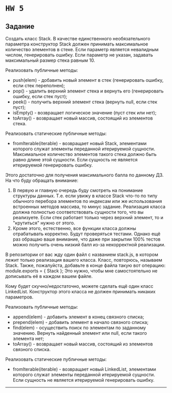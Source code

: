 # `HW 5`

## Задание

Создать класс Stack.
В качестве единственного необязательного параметра конструктор Stack должен принимать максимальное количество элементов в стеке. Если параметр является невалидным числом, генерировать ошибку. Если параметр не указан, задавать максимальный размер стека равным 10.

Реализовать публичные методы:

- push(elem) - добавить новый элемент в стек (генерировать ошибку, если стек переполнен);
- pop() - удалить верхний элемент стека и вернуть его (генерировать ошибку, если стек пуст);
- peek() - получить верхний элемент стека (вернуть null, если стек пуст);
- isEmpty() - возвращает логическое значение (пуст стек или нет);
- toArray() - возвращает новый массив, состоящий из элементов стека.

Реализовать статические публичные методы:

- fromIterable(iterable) - возвращает новый Stack, элементами которого служат элементы переданной итерируемой сущности. Максимальное количество элементов такого стека должно быть равно длине этой сущности. Если сущность не является итерируемой генерировать ошибку.

Этого достаточно для получения максимального балла по данному ДЗ.
На что буду обращать внимание:

1. В первую и главную очередь буду смотреть на понимание структуры данных. Т.е. если увижу в классе Stack что-то по типу обычного перебора элементов по индексам или же использования встроенных методов массива, то минус задание. Реализация класса должна полностью соответствовать сущности того, что вы реализуете. Если стек работает только через верхний элемент, то и "крутиться" нужно от этого.
2. Кроме этого, естественно, все функции класса должны отрабатывать корректно. Будут проверяться тестами. Однако ещё раз обращаю ваше внимание, что даже при закрытии 100% тестов можно получить очень низкий балл из-за некорректной реализации.

В репозитории от вас жду один файл с названием stack.js, в котором лежит только реализация вашего класса. Класс, повторюсь, называем Stack. Также, пожалуйста, добавьте в конце файла такую вот операцию:
module.exports = { Stack };
Это нужно, чтобы мне самостоятельно не дописывать её в каждом вашем файле.

Кому будет скучно/недостаточно, можете сделать ещё один класс LinkedList. Конструктор этого класса не должен принимать никаких параметров.

Реализовать публичные методы:

- append(elem) - добавить элемент в конец связного списка;
- prepend(elem) - добавить элемент в начало связного списка;
- find(elem) - осуществить поиск по элементам по заданному значению. Вернуть найденный элемент или null, если такого элемента нет;
- toArray() - возвращает новый массив, состоящий из элементов связного списка.

Реализовать статические публичные методы:

- fromIterable(iterable) - возвращает новый LinkedList, элементами которого служат элементы переданной итерируемой сущности. Если сущность не является итерируемой генерировать ошибку.

<hr>

